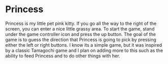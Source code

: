 # Princess

Princess is my little pet pink kitty. If you go all the way to the right of the screen, you can enter a nice little grassy area. To start the game, stand under the game controller icon and press the up button. The goal of the game is to guess the direction that Princess is going to pick by pressing either the left or right buttons. I know its a simple game, but it was inspired by a classic Tamagochi game and I plan on adding more to this such as the ability to feed Princess and to do other things with her. 
